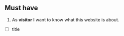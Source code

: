 ## Must have

1. As **visitor** I want to know what this website is about.

- [ ] title <title>
- [ ] Intro/instruction <p></p>

2. As **list-maker** I want to add items to my list.
3. 
- [ ] input field <input type ... >
- [ ] button <button>add</button>
- [ ] 

3. As **list-maker** I want to delete items from my list.
- [ ] button <button>delete</button>
  
4. As **list-maker** I want to check item as 'bought'.
- [ ] checkboxes

5. As **list-maker** I want to see my list.
- [ ] list is displayed <div id = 'list'></div>
- [ ] list updated
  
6. As **any front end user** I want it to be nice and easy to use.
    - [ ] css: design
    - [ ] accessibility
  
7. 5. As **list-maker** I want to clean my list.
- [ ] clean <button>

## Should have 
(things we don;t know yest how to do, but will figure out and re-organize the order)

2. As **Sheyla** I want to SEND my list to my spouse so they do the shopping.
3. As **Sheyla** I want a trusted person to edit the list.
4. As **list-user** I want to ADD COMMENT to the item in the list.
5. As **old-school-shopper** I want to SAVE my list to have it om paper.
6. As **busy person** I want to have a timer to be on schedule.
7.  As **busy person** I want to to know how much I spend for shopping per month.
8.  As **list-user** I want to ask another person to buy what I didn't buy.
9.  As **list-user** I want to set priority to my items.
10. As **list-user** I want to set quantity to my items.
11. As **shopper** I want to compare prices in different shops.
12. As **shopper** I want to choose market close to my house.
13. As **busy person** I want to to SAVEmy list so do I don't need to make it again.
14. As **person who saved the list**  I want to edit the list so I can reuse it for next shopping.
15. favorites?
16. 
    
## Might have